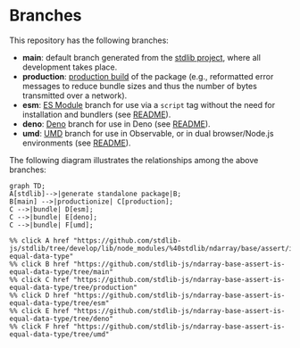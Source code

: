<!--

@license Apache-2.0

Copyright (c) 2022 The Stdlib Authors.

Licensed under the Apache License, Version 2.0 (the "License");
you may not use this file except in compliance with the License.
You may obtain a copy of the License at

    http://www.apache.org/licenses/LICENSE-2.0

Unless required by applicable law or agreed to in writing, software
distributed under the License is distributed on an "AS IS" BASIS,
WITHOUT WARRANTIES OR CONDITIONS OF ANY KIND, either express or implied.
See the License for the specific language governing permissions and
limitations under the License.

-->

# Branches

This repository has the following branches:

-   **main**: default branch generated from the [stdlib project][stdlib-url], where all development takes place.
-   **production**: [production build][production-url] of the package (e.g., reformatted error messages to reduce bundle sizes and thus the number of bytes transmitted over a network).
-   **esm**: [ES Module][esm-url] branch for use via a `script` tag without the need for installation and bundlers (see [README][esm-readme]).
-   **deno**: [Deno][deno-url] branch for use in Deno (see [README][deno-readme]).
-   **umd**: [UMD][umd-url] branch for use in Observable, or in dual browser/Node.js environments (see [README][umd-readme]).

The following diagram illustrates the relationships among the above branches:

```mermaid
graph TD;
A[stdlib]-->|generate standalone package|B;
B[main] -->|productionize| C[production];
C -->|bundle| D[esm];
C -->|bundle| E[deno];
C -->|bundle| F[umd];

%% click A href "https://github.com/stdlib-js/stdlib/tree/develop/lib/node_modules/%40stdlib/ndarray/base/assert/is-equal-data-type"
%% click B href "https://github.com/stdlib-js/ndarray-base-assert-is-equal-data-type/tree/main"
%% click C href "https://github.com/stdlib-js/ndarray-base-assert-is-equal-data-type/tree/production"
%% click D href "https://github.com/stdlib-js/ndarray-base-assert-is-equal-data-type/tree/esm"
%% click E href "https://github.com/stdlib-js/ndarray-base-assert-is-equal-data-type/tree/deno"
%% click F href "https://github.com/stdlib-js/ndarray-base-assert-is-equal-data-type/tree/umd"
```

[stdlib-url]: https://github.com/stdlib-js/stdlib/tree/develop/lib/node_modules/%40stdlib/ndarray/base/assert/is-equal-data-type
[production-url]: https://github.com/stdlib-js/ndarray-base-assert-is-equal-data-type/tree/production
[deno-url]: https://github.com/stdlib-js/ndarray-base-assert-is-equal-data-type/tree/deno
[deno-readme]: https://github.com/stdlib-js/ndarray-base-assert-is-equal-data-type/blob/deno/README.md
[umd-url]: https://github.com/stdlib-js/ndarray-base-assert-is-equal-data-type/tree/umd
[umd-readme]: https://github.com/stdlib-js/ndarray-base-assert-is-equal-data-type/blob/umd/README.md
[esm-url]: https://github.com/stdlib-js/ndarray-base-assert-is-equal-data-type/tree/esm
[esm-readme]: https://github.com/stdlib-js/ndarray-base-assert-is-equal-data-type/blob/esm/README.md